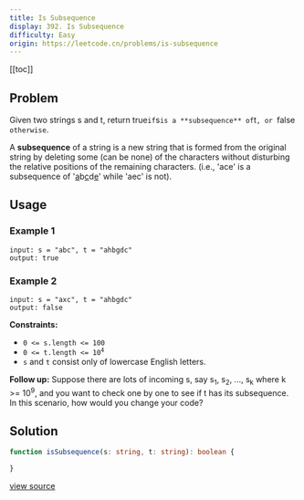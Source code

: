 ```yaml
---
title: Is Subsequence
display: 392. Is Subsequence
difficulty: Easy
origin: https://leetcode.cn/problems/is-subsequence
---
```


[[toc]]

## Problem

Given two strings s and t, return true` if `s` is a **subsequence** of `t`, or `false` otherwise`.

A **subsequence** of a string is a new string that is formed from the original string by deleting some (can be none) of the characters without disturbing the relative positions of the remaining characters. (i.e., 'ace' is a subsequence of '<u>a</u>b<u>c</u>d<u>e</u>' while 'aec' is not).

## Usage

### Example 1
```
input: s = "abc", t = "ahbgdc"
output: true
```
### Example 2
```
input: s = "axc", t = "ahbgdc"
output: false
```

**Constraints:**

- <code>0 &lt;= s.length &lt;= 100</code>
- <code>0 &lt;= t.length &lt;= 10<sup>4</sup></code>
- <code>s</code> and <code>t</code> consist only of lowercase English letters.


**Follow up:** Suppose there are lots of incoming s, say s<sub>1</sub>, s<sub>2</sub>, ..., s<sub>k</sub> where k &gt;= 10<sup>9</sup>, and you want to check one by one to see if t has its subsequence. In this scenario, how would you change your code?

## Solution

```ts
function isSubsequence(s: string, t: string): boolean {

}
```

[view source](https://leetcode.cn/problems/is-subsequence)
